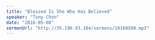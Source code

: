 ```yaml
---
title: "Blessed Is She Who Has Believed"
speaker: "Tony Chon"
date: "2016-05-08"
sermonUrl: "http://35.190.93.184/sermons/20160508.mp3"
---
```

